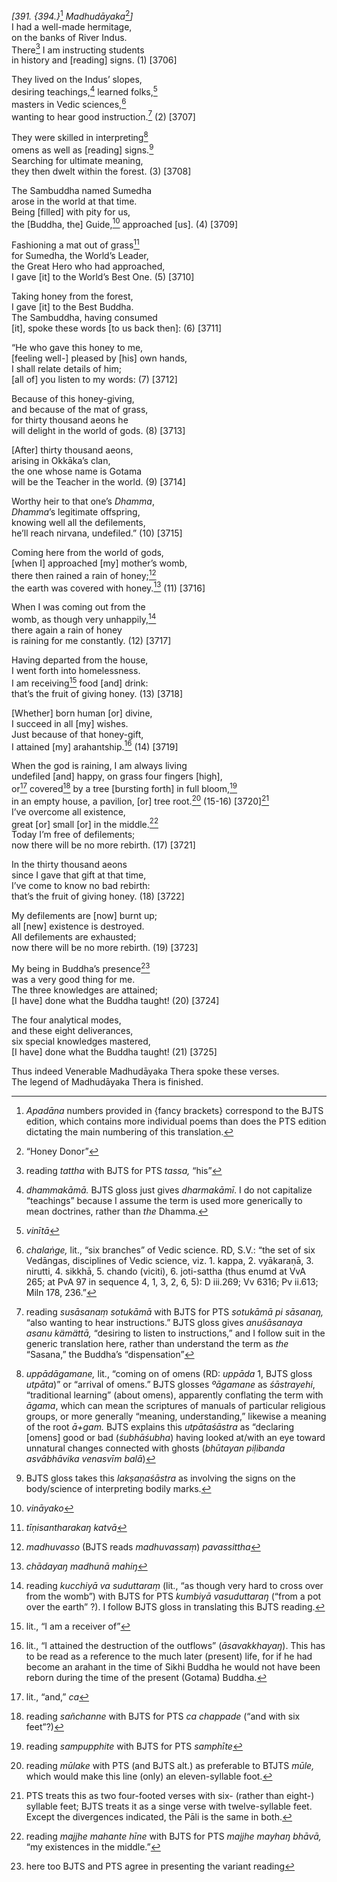*\[391. {394.}*[^1] *Madhudāyaka*[^2]*\]*  
I had a well-made hermitage,  
on the banks of River Indus.  
There[^3] I am instructing students  
in history and \[reading\] signs. (1) \[3706\]

They lived on the Indus’ slopes,  
desiring teachings,[^4] learned folks,[^5]  
masters in Vedic sciences,[^6]  
wanting to hear good instruction.[^7] (2) \[3707\]

They were skilled in interpreting[^8]  
omens as well as \[reading\] signs.[^9]  
Searching for ultimate meaning,  
they then dwelt within the forest. (3) \[3708\]

The Sambuddha named Sumedha  
arose in the world at that time.  
Being \[filled\] with pity for us,  
the \[Buddha, the\] Guide,[^10] approached \[us\]. (4) \[3709\]

Fashioning a mat out of grass[^11]  
for Sumedha, the World’s Leader,  
the Great Hero who had approached,  
I gave \[it\] to the World’s Best One. (5) \[3710\]

Taking honey from the forest,  
I gave \[it\] to the Best Buddha.  
The Sambuddha, having consumed  
\[it\], spoke these words \[to us back then\]: (6) \[3711\]

“He who gave this honey to me,  
\[feeling well-\] pleased by \[his\] own hands,  
I shall relate details of him;  
\[all of\] you listen to my words: (7) \[3712\]

Because of this honey-giving,  
and because of the mat of grass,  
for thirty thousand aeons he  
will delight in the world of gods. (8) \[3713\]

\[After\] thirty thousand aeons,  
arising in Okkāka’s clan,  
the one whose name is Gotama  
will be the Teacher in the world. (9) \[3714\]

Worthy heir to that one’s *Dhamma*,  
*Dhamma*’s legitimate offspring,  
knowing well all the defilements,  
he’ll reach nirvana, undefiled.” (10) \[3715\]

Coming here from the world of gods,  
\[when I\] approached \[my\] mother’s womb,  
there then rained a rain of honey;[^12]  
the earth was covered with honey.[^13] (11) \[3716\]

When I was coming out from the  
womb, as though very unhappily,[^14]  
there again a rain of honey  
is raining for me constantly. (12) \[3717\]

Having departed from the house,  
I went forth into homelessness.  
I am receiving[^15] food \[and\] drink:  
that’s the fruit of giving honey. (13) \[3718\]

\[Whether\] born human \[or\] divine,  
I succeed in all \[my\] wishes.  
Just because of that honey-gift,  
I attained \[my\] arahantship.[^16] (14) \[3719\]

When the god is raining, I am always living  
undefiled \[and\] happy, on grass four fingers \[high\],  
or[^17] covered[^18] by a tree \[bursting forth\] in full bloom,[^19]  
in an empty house, a pavilion, \[or\] tree root.[^20] (15-16)
\[3720\][^21]  
I’ve overcome all existence,  
great \[or\] small \[or\] in the middle.[^22]  
Today I’m free of defilements;  
now there will be no more rebirth. (17) \[3721\]

In the thirty thousand aeons  
since I gave that gift at that time,  
I’ve come to know no bad rebirth:  
that’s the fruit of giving honey. (18) \[3722\]

My defilements are \[now\] burnt up;  
all \[new\] existence is destroyed.  
All defilements are exhausted;  
now there will be no more rebirth. (19) \[3723\]

My being in Buddha’s presence[^23]  
was a very good thing for me.  
The three knowledges are attained;  
\[I have\] done what the Buddha taught! (20) \[3724\]

The four analytical modes,  
and these eight deliverances,  
six special knowledges mastered,  
\[I have\] done what the Buddha taught! (21) \[3725\]

Thus indeed Venerable Madhudāyaka Thera spoke these verses.  
The legend of Madhudāyaka Thera is finished.

[^1]: *Apadāna* numbers provided in {fancy brackets} correspond to the
    BJTS edition, which contains more individual poems than does the PTS
    edition dictating the main numbering of this translation.

[^2]: “Honey Donor”

[^3]: reading *tattha* with BJTS for PTS *tassa,* “his”

[^4]: *dhammakāmā.* BJTS gloss just gives *dharmakāmī*. I do not
    capitalize “teachings” because I assume the term is used more
    generically to mean doctrines, rather than *the* Dhamma.

[^5]: *vinītā*

[^6]: *chalaṅge,* lit., “six branches” of Vedic science. RD, S.V.: “the
    set of six Vedāngas, disciplines of Vedic science, viz. 1. kappa, 2.
    vyākaraṇā, 3. nirutti, 4. sikkhā, 5. chando (viciti), 6. joti-sattha
    (thus enumd at VvA 265; at PvA 97 in sequence 4, 1, 3, 2, 6, 5): D
    iii.269; Vv 6316; Pv ii.613; Miln 178, 236.”

[^7]: reading *susāsanaṃ sotukāmā* with BJTS for PTS *sotukāmā pi
    sāsanaŋ,* “also wanting to hear instructions.” BJTS gloss gives
    *anuśāsanaya asanu kämättā,* “desiring to listen to instructions,”
    and I follow suit in the generic translation here, rather than
    understand the term as *the* “Sasana,” the Buddha’s “dispensation”

[^8]: *uppādāgamane,* lit., “coming on of omens (RD: *uppāda* 1, BJTS
    gloss *utpāta*)” or “arrival of omens.” BJTS glosses *ºāgamane* as
    *śāstrayehi*, “traditional learning” (about omens), apparently
    conflating the term with *āgama*, which can mean the scriptures of
    manuals of particular religious groups, or more generally “meaning,
    understanding,” likewise a meaning of the root *ā+gam.* BJTS
    explains this *utpātaśāstra* as “declaring \[omens\] good or bad
    (*śubhāśubha*) having looked at/with an eye toward unnatural changes
    connected with ghosts (*bhūtayan piḷibanda asvābhāvika venasvīm
    balā*)

[^9]: BJTS gloss takes this *lakṣaṇaśāstra* as involving the signs on
    the body/science of interpreting bodily marks.

[^10]: *vināyako*

[^11]: *tīṇisantharakaŋ katvā*

[^12]: *madhuvasso* (BJTS reads *madhuvassaṃ*) *pavassittha*

[^13]: *chādayaŋ madhunā mahiŋ*

[^14]: reading *kucchiyā va suduttaraṃ* (lit., “as though very hard to
    cross over from the womb”) with BJTS for PTS *kumbiyā vasuduttaraŋ*
    (“from a pot over the earth” ?). I follow BJTS gloss in translating
    this BJTS reading.

[^15]: lit., “I am a receiver of”

[^16]: lit., “I attained the destruction of the outflows”
    (*āsavakkhayaŋ*). This has to be read as a reference to the much
    later (present) life, for if he had become an arahant in the time of
    Sikhi Buddha he would not have been reborn during the time of the
    present (Gotama) Buddha.

[^17]: lit., “and,” *ca*

[^18]: reading *sañchanne* with BJTS for PTS *ca chappade* (“and with
    six feet”?)

[^19]: reading *sampupphite* with BJTS for PTS *samphīte*

[^20]: reading *mūlake* with PTS (and BJTS alt.) as preferable to BTJTS
    *mūle,* which would make this line (only) an eleven-syllable foot.

[^21]: PTS treats this as two four-footed verses with six- (rather than
    eight-) syllable feet; BJTS treats it as a singe verse with
    twelve-syllable feet. Except the divergences indicated, the Pāli is
    the same in both.

[^22]: reading *majjhe mahante hīne* with BJTS for PTS *majjhe mayhaŋ
    bhāvā,* “my existences in the middle.”

[^23]: here too BJTS and PTS agree in presenting the variant reading
